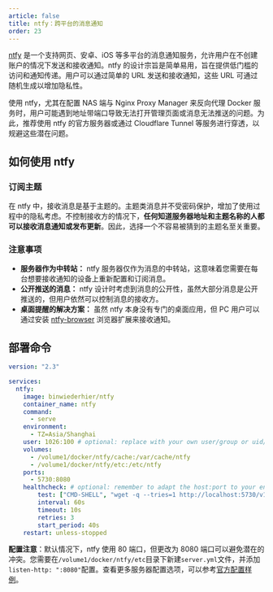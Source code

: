 ```yaml
---
article: false
title: ntfy：跨平台的消息通知
order: 23
---
```


[ntfy](https://docs.ntfy.sh/install/#docker) 是一个支持网页、安卓、iOS 等多平台的消息通知服务，允许用户在不创建账户的情况下发送和接收通知。ntfy 的设计宗旨是简单易用，旨在提供低门槛的访问和通知传递。用户可以通过简单的 URL 发送和接收通知，这些 URL 可通过随机生成以增加隐私性。

使用 ntfy，尤其在配置 NAS 端与 Nginx Proxy Manager 来反向代理 Docker 服务时，用户可能遇到地址带端口导致无法打开管理页面或消息无法推送的问题。为此，推荐使用 ntfy 的官方服务器或通过 Cloudflare Tunnel 等服务进行穿透，以规避这些潜在问题。

## 如何使用 ntfy

### 订阅主题

在 ntfy 中，接收消息是基于主题的。主题类消息并不受密码保护，增加了使用过程中的隐私考虑。不控制接收方的情况下，**任何知道服务器地址和主题名称的人都可以接收消息通知或发布更新**。因此，选择一个不容易被猜到的主题名至关重要。

### 注意事项

- **服务器作为中转站：** ntfy 服务器仅作为消息的中转站，这意味着您需要在每台想要接收通知的设备上重新配置和订阅消息。
- **公开推送的消息：** ntfy 设计时考虑到消息的公开性，虽然大部分消息是公开推送的，但用户依然可以控制消息的接收方。
- **桌面提醒的解决方案：** 虽然 ntfy 本身没有专门的桌面应用，但 PC 用户可以通过安装 [ntfy-browser](https://github.com/johman10/ntfy-browser) 浏览器扩展来接收通知。

## 部署命令

```yml
version: "2.3"

services:
  ntfy:
    image: binwiederhier/ntfy
    container_name: ntfy
    command:
      - serve
    environment:
      - TZ=Asia/Shanghai
    user: 1026:100 # optional: replace with your own user/group or uid/gid
    volumes:
      - /volume1/docker/ntfy/cache:/var/cache/ntfy
      - /volume1/docker/ntfy/etc:/etc/ntfy
    ports:
      - 5730:8080
    healthcheck: # optional: remember to adapt the host:port to your environment
        test: ["CMD-SHELL", "wget -q --tries=1 http://localhost:5730/v1/health -O - | grep -Eo '\"healthy\"\\s*:\\s*true' || exit 1"]
        interval: 60s
        timeout: 10s
        retries: 3
        start_period: 40s
    restart: unless-stopped
```

**配置注意**：默认情况下，ntfy 使用 80 端口，但更改为 8080 端口可以避免潜在的冲突。您需要在`/volume1/docker/ntfy/etc`目录下新建`server.yml`文件，并添加`listen-http: ":8080"`配置。查看更多服务器配置选项，可以参考[官方配置样例](https://github.com/binwiederhier/ntfy/blob/main/server/server.yml)。
